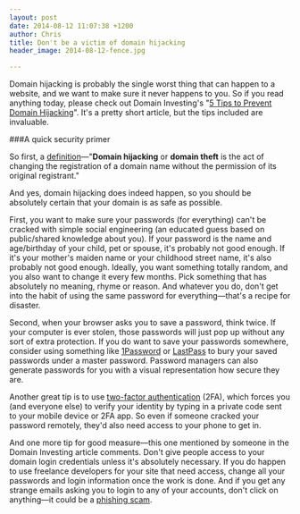 ```yaml
---
layout: post
date: 2014-08-12 11:07:38 +1200
author: Chris
title: Don't be a victim of domain hijacking
header_image: 2014-08-12-fence.jpg

---
```


Domain hijacking is probably the single worst thing that can happen to a website, and we want to make sure it never happens to you. So if you read anything today, please check out Domain Investing's "[5 Tips to Prevent Domain Hijacking](http://www.domaininvesting.com/5-tips-prevent-domain-hijacking/)". It's a pretty short article, but the tips included are invaluable.

###A quick security primer

<!-- excerpt -->

So first, a [definition](http://en.wikipedia.org/wiki/Domain_hijacking)—"**Domain hijacking** or **domain theft** is the act of changing the registration of a domain name without the permission of its original registrant." 

And yes, domain hijacking does indeed happen, so you should be absolutely certain that your domain is as safe as possible.

<!-- /excerpt -->

First, you want to make sure your passwords (for everything) can't be cracked with simple social engineering (an educated guess based on public/shared knowledge about you). If your password is the name and age/birthday of your child, pet or spouse, it's probably not good enough. If it's your mother's maiden name or your childhood street name, it's also probably not good enough. Ideally, you want something totally random, and you also want to change it every few months. Pick something that has absolutely no meaning, rhyme or reason. And whatever you do, don't get into the habit of using the same password for everything—that's a recipe for disaster.

Second, when your browser asks you to save a password, think twice. If your computer is ever stolen, those passwords will just pop up without any sort of extra protection. If you do want to save your passwords somewhere, consider using something like [1Password](https://agilebits.com/onepassword) or [LastPass](https://lastpass.com/) to bury your saved passwords under a master password. Password managers can also generate  passwords for you with a visual representation how secure they are.

Another great tip is to use [two-factor authentication](http://help.iwantmyname.com/customer/portal/articles/1139898-how-can-i-enable-two-factor-authentication-) (2FA), which forces you (and everyone else) to verify your identity by typing in a private code sent to your mobile device or 2FA app. So even if someone cracked your password remotely, they'd also need access to your phone to get in. 

And one more tip for good measure—this one mentioned by someone in the Domain Investing article comments. Don't give people access to your domain login credentials unless it's absolutely necessary. If you do happen to use freelance developers for your site that need access, change all your passwords and login information once the work is done. And if you get any strange emails asking you to login to any of your accounts, don't click on anything—it could be a [phishing scam](http://en.wikipedia.org/wiki/Phishing).




